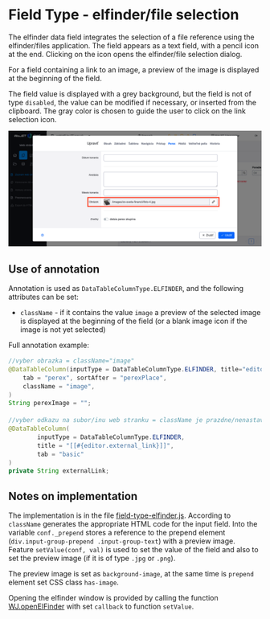 # Field Type - elfinder/file selection

The elfinder data field integrates the selection of a file reference using the elfinder/files application. The field appears as a text field, with a pencil icon at the end. Clicking on the icon opens the elfinder/file selection dialog.

For a field containing a link to an image, a preview of the image is displayed at the beginning of the field.

The field value is displayed with a grey background, but the field is not of type `disabled`, the value can be modified if necessary, or inserted from the clipboard. The gray color is chosen to guide the user to click on the link selection icon.

![](field-type-elfinder.png)

## Use of annotation

Annotation is used as `DataTableColumnType.ELFINDER`, and the following attributes can be set:
- `className` - if it contains the value `image` a preview of the selected image is displayed at the beginning of the field (or a blank image icon if the image is not yet selected)

Full annotation example:

```java
//vyber obrazka = className="image"
@DataTableColumn(inputType = DataTableColumnType.ELFINDER, title="editor.perex.image",
    tab = "perex", sortAfter = "perexPlace",
    className = "image",
)
String perexImage = "";

//vyber odkazu na subor/inu web stranku = className je prazdne/nenastavene
@DataTableColumn(
        inputType = DataTableColumnType.ELFINDER,
        title = "[[#{editor.external_link}]]",
        tab = "basic"
)
private String externalLink;
```

## Notes on implementation

The implementation is in the file [field-type-elfinder.js](../../../src/main/webapp/admin/v9/npm_packages/webjetdatatables/field-type-elfinder.js). According to `className` generates the appropriate HTML code for the input field. Into the variable `conf._prepend` stores a reference to the prepend element (`div.input-group-prepend .input-group-text`) with a preview image. Feature `setValue(conf, val)` is used to set the value of the field and also to set the preview image (if it is of type `.jpg` or `.png`).

The preview image is set as `background-image`, at the same time is `prepend` element set CSS class `has-image`.

Opening the elfinder window is provided by calling the function [WJ.openElFinder](../frameworks/webjetjs.md#iframe-dialog) with set `callback` to function `setValue`.
